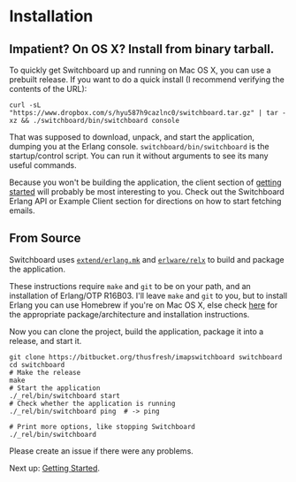 # Installation

## Impatient? On OS X? Install from binary tarball.

To quickly get Switchboard up and running on Mac OS X, you can use a prebuilt
release. If you want to do a quick install (I recommend verifying the contents
of the URL):

    curl -sL "https://www.dropbox.com/s/hyu587h9cazlnc0/switchboard.tar.gz" | tar -xz && ./switchboard/bin/switchboard console

That was supposed to download, unpack, and start the application,
dumping you at the Erlang console. `switchboard/bin/switchboard` is the
startup/control script. You can run it without arguments to see its
many useful commands.

Because you won't be building the application, the client section of
[getting started](getting-started.md) will probably be most
interesting to you. Check out the Switchboard Erlang API or Example
Client section for directions on how to start fetching emails.


## From Source

Switchboard uses
[`extend/erlang.mk`](https://github.com/extend/erlang.mk) and
[`erlware/relx`](https://github.com/erlware/relx) to build and
package the application.

These instructions require `make` and `git` to be on your path, and an
installation of Erlang/OTP R16B03. I'll leave `make` and `git` to you,
but to install Erlang you can use Homebrew if you're on Mac OS X, else
check
[here](https://www.erlang-solutions.com/downloads/download-erlang-otp)
for the appropriate package/architecture and installation
instructions.

Now you can clone the project, build the application, package it into
a release, and start it.

	git clone https://bitbucket.org/thusfresh/imapswitchboard switchboard
	cd switchboard
	# Make the release
	make
	# Start the application
	./_rel/bin/switchboard start
	# Check whether the application is running
	./_rel/bin/switchboard ping  # -> ping

	# Print more options, like stopping Switchboard
	./_rel/bin/switchboard

Please create an issue if there were any problems.

Next up: [Getting Started](getting-started.md).
